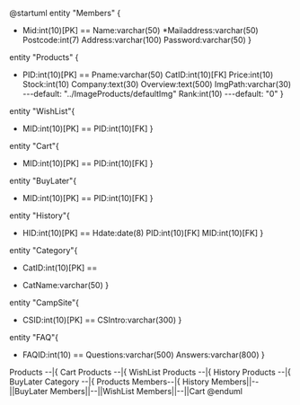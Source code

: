 @startuml
entity "Members" {
+ Mid:int(10)[PK]
==
Name:varchar(50)
*Mailaddress:varchar(50)
Postcode:int(7)
Address:varchar(100)
Password:varchar(50)
}


entity "Products" {
+ PID:int(10)[PK]
==
Pname:varchar(50)
CatID:int(10)[FK]
Price:int(10)
Stock:int(10)
Company:text(30)
Overview:text(500)
ImgPath:varchar(30)
---default: "../ImageProducts/defaultImg"
Rank:int(10)
---default: "0"
}

entity "WishList"{
+ MID:int(10)[PK]
==
PID:int(10)[FK]
}

entity "Cart"{
+ MID:int(10)[PK]
==
PID:int(10)[FK]
}

entity "BuyLater"{
+ MID:int(10)[PK]
==
PID:int(10)[FK]
}

entity "History"{
+ HID:int(10)[PK]
==
Hdate:date(8)
PID:int(10)[FK]
MID:int(10)[FK]
}

entity "Category"{
+ CatID:int(10)[PK]
==
* CatName:varchar(50)
}

entity "CampSite"{
+ CSID:int(10)[PK]
==
CSIntro:varchar(300)
}

entity "FAQ"{
+ FAQID:int(10)
==
Questions:varchar(500)
Answers:varchar(800)
}

Products --|{ Cart
Products --|{ WishList
Products --|{ History
Products --|{ BuyLater
Category --|{ Products
Members--|{ History
Members||--||BuyLater
Members||--||WishList
Members||--||Cart
@enduml
